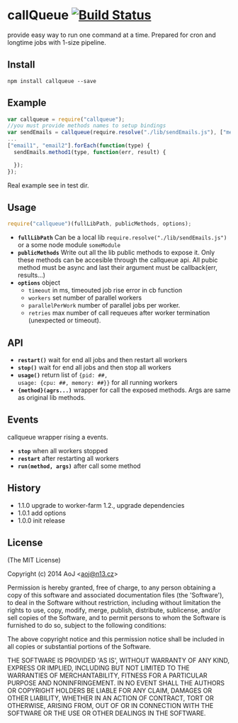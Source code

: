# callQueue [![Build Status](https://travis-ci.org/AoJ/callqueue.svg?branch=master)](https://travis-ci.org/AoJ/callqueue)

provide easy way to run one command at a time. Prepared for cron and longtime jobs with 1-size pipeline.

## Install
    npm install callqueue --save

## Example
```javascript
var callqueue = require("callqueue");
//you must provide methods names to setup bindings
var sendEmails = callqueue(require.resolve("./lib/sendEmails.js"), ["method1", "method2"]);
...
["email1", "email2"].forEach(function(type) {
  sendEmails.method1(type, function(err, result) {

  });
});
```
Real example see in test dir.

## Usage
```javascript
require("callqueue")(fullLibPath, publicMethods, options);
```

* **<code>fullLibPath</code>** Can be a local lib <code>require.resolve("./lib/sendEmails.js")</code> or a some node module <code>someModule</code>
* **<code>publicMethods</code>** Write out all the lib public methods to expose it. Only these methods can be accesible through the callqueue api. All pubic method must be async and last their argument must be callback(err, results...)
* **<code>options</code>** object
    * <code>timeout</code> in ms, timeouted job rise error in cb function
    * <code>workers</code> set number of parallel workers
    * <code>parallelPerWork</code> number of parallel jobs per worker.
    * <code>retries</code> max number of call requeues after worker termination (unexpected or timeout).


## API
* **<code>restart()</code>** wait for end all jobs and then restart all workers
* **<code>stop()</code>** wait for end all jobs and then stop all workers
* **<code>usage()</code>** return list of <code>{pid: ##, usage: {cpu: ##, memory: ##}}</code> for all running workers
* **<code>{method}(agrs...)</code>** wrapper for call the exposed methods. Args are same as original lib methods.


## Events
callqueue wrapper rising a events.
* **<code>stop</code>** when all workers stopped
* **<code>restart</code>** after restarting all workers
* **<code>run(method, args)</code>** after call some method

## History
- 1.1.0 upgrade to worker-farm 1.2., upgrade dependencies
- 1.0.1 add options
- 1.0.0 init release

## License

(The MIT License)

Copyright (c) 2014 AoJ &lt;aoj@n13.cz&gt;

Permission is hereby granted, free of charge, to any person obtaining
a copy of this software and associated documentation files (the
'Software'), to deal in the Software without restriction, including
without limitation the rights to use, copy, modify, merge, publish,
distribute, sublicense, and/or sell copies of the Software, and to
permit persons to whom the Software is furnished to do so, subject to
the following conditions:

The above copyright notice and this permission notice shall be
included in all copies or substantial portions of the Software.

THE SOFTWARE IS PROVIDED 'AS IS', WITHOUT WARRANTY OF ANY KIND,
EXPRESS OR IMPLIED, INCLUDING BUT NOT LIMITED TO THE WARRANTIES OF
MERCHANTABILITY, FITNESS FOR A PARTICULAR PURPOSE AND NONINFRINGEMENT.
IN NO EVENT SHALL THE AUTHORS OR COPYRIGHT HOLDERS BE LIABLE FOR ANY
CLAIM, DAMAGES OR OTHER LIABILITY, WHETHER IN AN ACTION OF CONTRACT,
TORT OR OTHERWISE, ARISING FROM, OUT OF OR IN CONNECTION WITH THE
SOFTWARE OR THE USE OR OTHER DEALINGS IN THE SOFTWARE.
